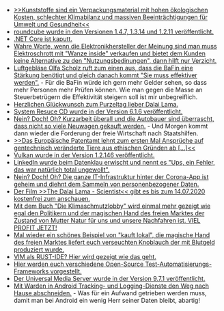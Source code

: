 * [>>Kunststoffe sind ein Verpackungsmaterial mit hohen ökologischen Kosten, schlechter Klimabilanz und massiven Beeinträchtigungen für Umwelt und Gesundheit<<](https://www.sonnenseite.com/de/tipps/raus-aus-der-kunststofffalle.html)
* [roundcube wurde in den Versionen 1.4.7, 1.3.14 und 1.2.11 veröffentlicht.](https://roundcube.net/news/2020/07/05/security-updates-1.4.7-1.3.14-and-1.2.11)
* [.NET Core ist kaputt.](https://www.bleepingcomputer.com/news/security/net-core-vulnerability-lets-attackers-evade-malware-detection/)
* [Wahre Worte, wenn die Elektronikhersteller der Meinung sind man muss Elektroschrott mit "Wanze inside" verkaufen und bietet dem Kunden keine Alternative zu den "Nutzungsbedinungen", dann hilft nur Verzicht.](https://tuxproject.de/blog/2020/07/wanzenzwang/)
* [Luftgebläse Olfa Scholz ruft zum einen aus, dass die BaFin eine Stärkung benötigt und gleich danach kommt "Sie muss effektiver werden".](https://www.golem.de/news/bafin-staerkung-der-finanzaufsicht-nach-wirecard-skandal-geplant-2007-149459.html) - Für die BaFin würde ich gern mehr Gelder sehen, so dass mehr Personen mehr Prüfen können. Wie man gegen die Masse an Steuerbetrügern die Effektivität steigern soll ist mir unbegreiflich.
* [Herzlichen Glückwunsch zum Purzeltag lieber Dalai Lama.](https://www.sonnenseite.com/de/tipps/franz-alt-der-dalai-lama-wird-85-jahre-alt-die-laudatio.html)
* [System Resuce CD wurde in der Version 6.1.6 veröffentlicht.](https://www.planet3dnow.de/cms/56687-systemrescuecd-6-1-6/)
* [Nein? Doch! Oh? Kurzarbeit überall und die Autobauer sind überrascht, dass nicht so viele Neuwagen gekauft werden.](https://www.golem.de/news/neuzulassungen-pkw-markt-erlebt-desaster-ausser-bei-elektroautos-2007-149454.html) - Und Morgen kommt dann wieder die Forderung der freie Wirtschaft nach Staatshilfen.
* [>>Das Europäische Patentamt lehnt zum ersten Mal Ansprüche auf gentechnisch veränderte Tiere aus ethischen Gründen ab [...]<<](https://netzfrauen.org/2020/07/04/patente-3/)
* [Vulkan wurde in der Version 1.2.146 veröffentlicht.](https://www.phoronix.com/scan.php?page=news_item&px=Vulkan-1.2.146-Released)
* [LinkedIn wurde beim Datenklau erwischt und nennt es "Ups, ein Fehler, das war natürlich total ungewollt".](https://www.golem.de/news/datenschutz-linkedin-will-die-ios-zwischenablage-nicht-mehr-auslesen-2007-149451.html)
* [Nein? Doch! Oh? Die ganze IT-Infrastruktur hinter der Corona-App ist geheim und diehnt dem Sammeln von personenbezogener Daten.](https://netzpolitik.org/2020/interview-zu-corona-warn-app-risiken-und-massnahmen-nicht-ausreichend-dargelegt/)
* [Der Film >>The Dalai Lama - Scientist<< gibt es bis zum 14.07.2020 kostenfrei zum anschauen.](https://www.sonnenseite.com/de/tipps/filmtipp-the-dalai-lama-scientist.html)
* [Mit dem Buch "Die Klimaschmutzlobby" wird einmal mehr gezeigt wie egal den Politikern und der magischen Hand des freien Marktes der Zustand von Mutter Natur für uns und unsere Nachfahren ist. VIEL PROFIT JETZT!](https://www.sonnenseite.com/de/tipps/neues-sachbuch-enttarnt-lobby-gegen-den-klimaschutz.html)
* [Mal wieder ein schönes Beispiel von "kauft lokal", die magische Hand des freien Marktes liefert euch verseuchten Knoblauch der mit Blutgeld produziert wurde.](https://netzfrauen.org/2020/07/03/knoblauch-2/)
* [VIM als RUST-IDE? Hier wird gezeigt wie das geht.](https://opensource.com/article/20/7/vim-rust-ide)
* [Hier werden euch verschiedene Open-Source Test-Automatisierungs-Frameworks vorgestellt.](https://opensource.com/article/20/7/open-source-test-automation-frameworks)
* [Der Universal Media Server wurde in der Version 9.7.1 veröffentlicht.](https://www.planet3dnow.de/cms/56691-universal-media-server-9-7-1/)
* [Mit Warden in Android Tracking- und Logging-Dienste den Weg nach Hause abschneiden.](https://www.kuketz-blog.de/warden-tracker-aus-android-apps-entfernen/) - Was für ein Aufwand getrieben werden muss, damit man bei Android ein wenig Herr seiner Daten bleibt, abartig!
